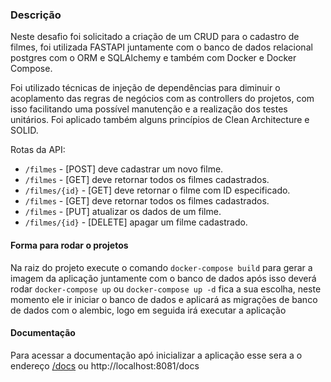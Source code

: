 ### **Descrição**

Neste desafio foi solicitado a criação de um CRUD para o cadastro de filmes, foi utilizada FASTAPI juntamente com o banco de dados relacional postgres com o ORM  e SQLAlchemy e também com Docker e Docker Compose.

Foi utilizado técnicas de injeção de dependências para diminuir o acoplamento das regras de negócios com as controllers do projetos, com isso facilitando uma possível manutenção e a realização dos testes unitários. Foi aplicado também alguns princípios de Clean Architecture e SOLID.


Rotas da API:

 - `/filmes` -       [POST] deve cadastrar um novo filme.
 - `/filmes` -       [GET] deve retornar todos os filmes cadastrados.
 - `/filmes/{id}` -  [GET] deve retornar o filme com ID especificado.
 - `/filmes` -       [GET] deve retornar todos os filmes cadastrados.
 - `/filmes` -       [PUT] atualizar os dados de um filme.
 - `/filmes/{id}` -  [DELETE] apagar um filme cadastrado.


#### **Forma para rodar o projetos**

Na raiz do projeto execute o comando ``` docker-compose build ``` para gerar a imagem da aplicação juntamente com o banco de dados após isso deverá rodar ``` docker-compose up ``` ou ``` docker-compose up -d ``` fica a sua escolha, neste momento ele ir iniciar o banco de dados e aplicará as migrações de banco de dados com o alembic, logo em seguida irá executar a aplicação

#### **Documentação**

Para acessar a documentação apó inicializar a aplicação esse sera a o endereço [/docs](http://localhost:8081/docs) ou http://localhost:8081/docs

